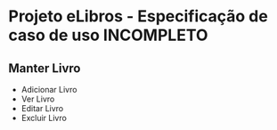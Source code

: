 # Projeto eLibros - Especificação de caso de uso INCOMPLETO

##  Manter Livro

- Adicionar Livro
- Ver Livro
- Editar Livro
- Excluir Livro